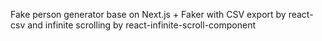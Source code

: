 Fake person generator base on Next.js + Faker with CSV export by react-csv and infinite scrolling by react-infinite-scroll-component